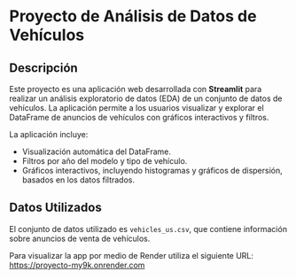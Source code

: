 # Proyecto de Análisis de Datos de Vehículos

## Descripción

Este proyecto es una aplicación web desarrollada con **Streamlit** para realizar un análisis exploratorio de datos (EDA) de un conjunto de datos de vehículos. La aplicación permite a los usuarios visualizar y explorar el DataFrame de anuncios de vehículos con gráficos interactivos y filtros.

La aplicación incluye:
- Visualización automática del DataFrame.
- Filtros por año del modelo y tipo de vehículo.
- Gráficos interactivos, incluyendo histogramas y gráficos de dispersión, basados en los datos filtrados.

## Datos Utilizados

El conjunto de datos utilizado es `vehicles_us.csv`, que contiene información sobre anuncios de venta de vehículos.

Para visualizar la app por medio de Render utiliza el siguiente URL: https://proyecto-my9k.onrender.com



